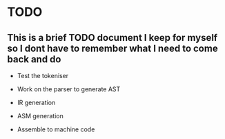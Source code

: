 # TODO

## This is a brief TODO document I keep for myself so I dont have to remember what I need to come back and do

- Test the tokeniser


- Work on the parser to generate AST
- IR generation
- ASM generation
- Assemble to machine code




